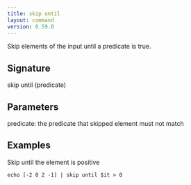 ```yaml
---
title: skip until
layout: command
version: 0.59.0
---
```


Skip elements of the input until a predicate is true.

## Signature

skip until (predicate)

## Parameters

  predicate: the predicate that skipped element must not match

## Examples

Skip until the element is positive
```shell
echo [-2 0 2 -1] | skip until $it > 0
```

